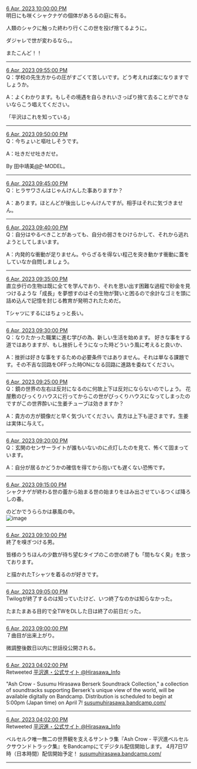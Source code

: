 [6 Apr, 2023 10:00:00 PM](https://twitter.com/hirasawa/status/1643961759433125894#m)  
明日にも咲くシャクナゲの個体があろるの庭に有る。

人類のシャクに触った終わり行くこの世を投げ捨てるように。

ダジャレで世が変わるなら。。

またこんど！！  

---

[6 Apr, 2023 09:55:00 PM](https://twitter.com/hirasawa/status/1643960496138391553#m)  
Q：学校の先生方からの圧がすごくて苦しいです。どう考えれば楽になりますでしょうか。

A：よくわかります。もしその境遇を自らきれいさっぱり捨て去ることができないならこう唱えてください。

「平沢はこれを知っている」  

---

[6 Apr, 2023 09:50:00 PM](https://twitter.com/hirasawa/status/1643959238195068929#m)  
Q：今ちょいと嘔吐しそうです。

A：吐きだせ吐きだせ。

By 田中靖美<a href="/p" title="paolo i.">@P</a>-MODEL。  

---

[6 Apr, 2023 09:45:00 PM](https://twitter.com/hirasawa/status/1643957979476049922#m)  
Q：ヒラサワさんはじゃんけんした事ありますか？

A：あります。ほとんどが後出しじゃんけんですが。相手はそれに気づきません。  

---

[6 Apr, 2023 09:40:00 PM](https://twitter.com/hirasawa/status/1643956721654833157#m)  
Q：自分はやるべきことがあっても、自分の弱さをひけらかして、それから逃れようとしてしまいます。

A：内発的な衝動が足りません。やらざるを得ない程己を突き動かす衝動に蓋をしていなか自問しましょう。  

---

[6 Apr, 2023 09:35:00 PM](https://twitter.com/hirasawa/status/1643955462944206848#m)  
直立歩行の生物は既に全てを学んでおり、それを思い出す困難な過程で砂金を見つけるような「成長」を夢想すのはその生物が賢いと困るので余計なゴミを頭に詰め込んで記憶を封じる教育が発明されたためだ。

Tシャツにするにはちょっと長い。  

---

[6 Apr, 2023 09:30:00 PM](https://twitter.com/hirasawa/status/1643954207962320897#m)  
Q：なりたかった職業に進む学びの為、新しい生活を始めます。
好きな事をする道ではありますが、もし挫折しそうになった時どういう風に考えると良いか、

A：挫折は好きな事をするための必要条件ではありません。それは単なる課題です。その不吉な回路をOFFった時ONになる回路に進路を委ねてください。  

---

[6 Apr, 2023 09:25:00 PM](https://twitter.com/hirasawa/status/1643952946315669505#m)  
Q：鏡の世界の左右は反対になるのに何故上下は反対にならないのでしょう。
花屋敷のびっくりハウスに行ってからこの世がびっくりハウスになってしまったのですがこの世界酔いに生姜チューブは効きますか？

A：貴方の方が鏡像だと早く気づいてください。貴方は上下も逆さまです。生姜は実体に与えて。  

---

[6 Apr, 2023 09:20:00 PM](https://twitter.com/hirasawa/status/1643951688146120705#m)  
Q：玄関のセンサーライトが誰もいないのに点灯したのを見て、怖くて固まっています。

A：自分が居るかどうかの確信を得てから抱いても遅くない恐怖です。  

---

[6 Apr, 2023 09:15:00 PM](https://twitter.com/hirasawa/status/1643950430261747714#m)  
シャクナゲが終わる世の蕾から始まる世の始まりをはみ出させているつくば降ろしの春。

のどかでうららかは暴風の中。  
![image](https://nitter.it/pic/enc/bWVkaWEvRnRCdmdUN2FjQUFLTWFtLmpwZz9uYW1lPXNtYWxsJmZvcm1hdD13ZWJw)  

---

[6 Apr, 2023 09:10:00 PM](https://twitter.com/hirasawa/status/1643949171786018816#m)  
終了を嗅ぎつける男。

皆様のうちほんの少数が待ち望むタイプのこの世の終了も「間もなく臭」を放っております。

と描かれたTシャツを着るのが好きです。  

---

[6 Apr, 2023 09:05:00 PM](https://twitter.com/hirasawa/status/1643947914287259648#m)  
Twilogが終了するのは知っていたけど、いつ終了なのかは知らなかった。

たまたまある目的で全TWをDLした日は終了の前日だった。  

---

[6 Apr, 2023 09:00:00 PM](https://twitter.com/hirasawa/status/1643946663545847808#m)  
７曲目が出来上がり。

微調整後数日以内に世話役公開される。  

---

[6 Apr, 2023 04:02:00 PM](https://twitter.com/Hirasawa_Info/status/1643871758771171328#m)  
Retweeted [平沢進・公式サイト @Hirasawa_Info](https://nitter.it/Hirasawa_Info)  

"Ash Crow - Susumu Hirasawa Berserk Soundtrack Collection," a collection of soundtracks supporting Berserk's unique view of the world, will be available digitally on Bandcamp.
Distribution is scheduled to begin at 5:00pm (Japan time) on April 7!
<a href="https://susumuhirasawa.bandcamp.com/">susumuhirasawa.bandcamp.com/</a>  

---

[6 Apr, 2023 04:02:00 PM](https://twitter.com/Hirasawa_Info/status/1643871757525487616#m)  
Retweeted [平沢進・公式サイト @Hirasawa_Info](https://nitter.it/Hirasawa_Info)  

ベルセルク唯一無二の世界観を支えるサントラ集『Ash Crow - 平沢進ベルセルクサウンドトラック集』をBandcampにてデジタル配信開始します。
4月7日17時（日本時間）配信開始予定！
<a href="https://susumuhirasawa.bandcamp.com/">susumuhirasawa.bandcamp.com/</a>  

---

